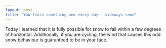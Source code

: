 ```yaml
---
layout: post
title: "You learn something new every day - sideways snow"
---
```


Today I learned that it is fully possible for snow to fall within a few degrees of horizontal. Additionally, if you are cycling, the wind that causes this odd snow behaviour is guaranteed to be in your face.
